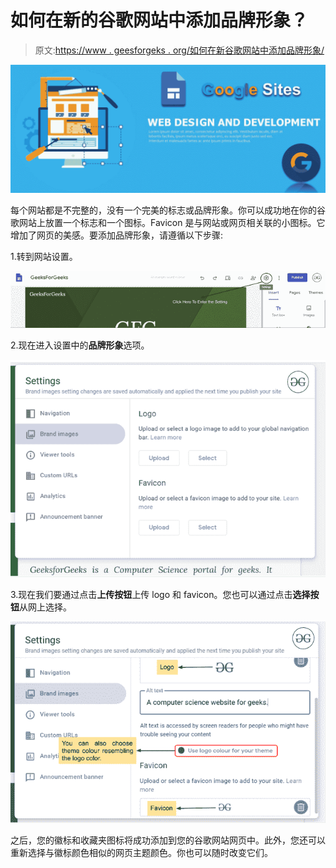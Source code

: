 # 如何在新的谷歌网站中添加品牌形象？

> 原文:[https://www . geesforgeks . org/如何在新谷歌网站中添加品牌形象/](https://www.geeksforgeeks.org/how-to-add-brand-image-in-new-google-sites/)

![](img/f0cc3d82f889693de178f574498200f6.png)

每个网站都是不完整的，没有一个完美的标志或品牌形象。你可以成功地在你的谷歌网站上放置一个标志和一个图标。Favicon 是与网站或网页相关联的小图标。它增加了网页的美感。要添加品牌形象，请遵循以下步骤:

1.转到网站设置。

![](img/2bf40e8a482f6a40572b9fdb0470218a.png)

2.现在进入设置中的**品牌形象**选项。

![](img/c99578f361ef3a75aa4f2c1aa20e681e.png)

3.现在我们要通过点击**上传按钮**上传 logo 和 favicon。您也可以通过点击**选择按钮**从网上选择。

![](img/68ff2a08eb7becf69e4a1f792076231d.png)

之后，您的徽标和收藏夹图标将成功添加到您的谷歌网站网页中。此外，您还可以重新选择与徽标颜色相似的网页主题颜色。你也可以随时改变它们。